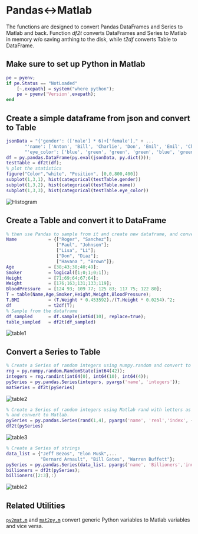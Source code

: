 # Pandas<->Matlab
The functions are designed to convert Pandas DataFrames and Series to Matlab and back.
Function *df2t* converts DataFrames and Series to Matlab in memory w/o saving anthing to the disk, while *t2df* converts Table to DataFrame.

## Make sure to set up Python in Matlab
```Matlab
pe = pyenv;
if pe.Status == "NotLoaded"
    [~,exepath] = system("where python");
    pe = pyenv('Version',exepath);
end
```

## Create a simple dataframe from json and convert to Table
```Matlab
jsonData = "{'gender': (['male'] * 6)+['female']," + ...
       "'name': ['Anton', 'Bill', 'Charlie', 'Don', 'Emil', 'Emil', 'Charlie']," +...
       "'eye_color': ['blue', 'green', 'green', 'green', 'blue', 'green', 'green']}";
df = py.pandas.DataFrame(py.eval(jsonData, py.dict()));
testTable = df2t(df);
% plot the statistics
figure("Color","white", "Position", [0,0,800,400])
subplot(1,3,1), hist(categorical(testTable.gender))
subplot(1,3,2), hist(categorical(testTable.name))
subplot(1,3,3), hist(categorical(testTable.eye_color))
```
![Histogram](Figures/hist1.png)
## Create a Table and convert it to DataFrame
```Matlab
% then use Pandas to sample from it and create new dataframe, and convert it to Table
Name            = {["Roger", "Sanchez"];
                   ["Paul", "Johnson"];
                   ["Lisa", "Li"];
                   ["Don", "Diaz"];
                   ["Havana ", "Brown"]};
Age             = [38;43;38;40;49];
Smoker          = logical([1;0;1;0;1]);
Height          = [71;69;64;67;64];
Weight          = [176;163;131;133;119];
BloodPressure   = [124 93; 109 77; 125 83; 117 75; 122 80];
T = table(Name,Age,Smoker,Height,Weight,BloodPressure);
T.BMI           = (T.Weight * 0.453592)./(T.Height * 0.0254).^2;
df              = t2df(T);
% Sample from the dataframe
df_sampled      = df.sample(int64(10), replace=true);
table_sampled   = df2t(df_sampled)
```
![table1](Figures/table1.png)
## Convert a Series to Table
```Matlab
% Create a Series of random integers using numpy.random and convert to table 
rng = py.numpy.random.RandomState(int64(42));
integers = rng.randint(int64(0), int64(10), int64(4));
pySeries = py.pandas.Series(integers, pyargs('name', 'integers'));
matSeries = df2t(pySeries)
```
![table2](Figures/table2.png)
```Matlab
% Create a Series of random integers using Matlab rand with letters as indexes
% and convert to Matlab.
pySeries = py.pandas.Series(rand(1,4), pyargs('name', 'real','index', {'a', 'b', 'c', 'd'}));
df2t(pySeries)
```
![table3](Figures/table3.png)
```Matlab
% Create a Series of strings 
data_list = {"Jeff Bezos", "Elon Musk",...
             "Bernard Arnault", "Bill Gates", "Warren Buffett"};
pySeries = py.pandas.Series(data_list, pyargs('name', 'Billioners','index', int64([1:numel(data_list)])));
billioners = df2t(pySeries);
billioners([2:3],:)
```
![table2](Figures/table4.png)

## Related Utilities

[``py2mat.m``](https://github.com/Apress/python-for-matlab-development/blob/main/code/matlab_py/py2mat.m)
and
[``mat2py.m``](https://github.com/Apress/python-for-matlab-development/blob/main/code/matlab_py/mat2py.m)
convert generic Python variables to Matlab variables and vice versa.
